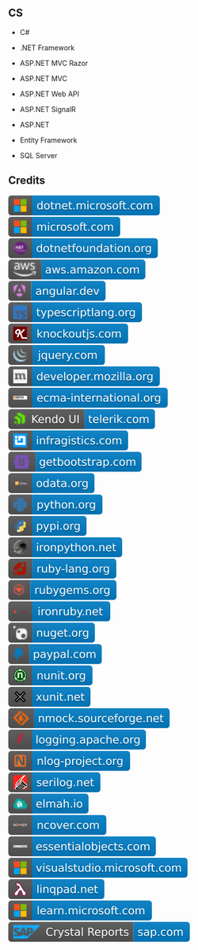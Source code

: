 CS
--

- C#

- .NET Framework

- ASP.NET MVC Razor

- ASP.NET MVC

- ASP.NET Web API

- ASP.NET SignalR

- ASP.NET

- Entity Framework

- SQL Server

Credits
-------
[![image](
Credits/dotnet.microsoft.com.svg?raw=true)](https://dotnet.microsoft.com/)  
[![image](
Credits/microsoft.com.svg?raw=true)](https://microsoft.com/)  
[![image](
Credits/dotnetfoundation.org.svg?raw=true)](https://dotnetfoundation.org/)   
[![image](
Credits/aws.amazon.com.svg?raw=true)](https://aws.amazon.com/)  
[![image](
Credits/angular.dev.svg?raw=true)](https://angular.dev/)  
[![image](
Credits/typescriptlang.org.svg?raw=true)](https://typescriptlang.org/)  
[![image](
Credits/knockoutjs.com.svg?raw=true)](https://knockoutjs.com/)  
[![image](
Credits/jquery.com.svg?raw=true)](https://jquery.com/)  
[![image](
Credits/developer.mozilla.org.svg?raw=true)](https://developer.mozilla.org/)  
[![image](
Credits/ecma-international.org.svg?raw=true)](https://ecma-international.org/)  
[![image](
Credits/Kendo-UI-telerik.com.svg?raw=true)](https://telerik.com/)  
[![image](
Credits/infragistics.com.svg?raw=true)](https://infragistics.com/)  
[![image](
Credits/getbootstrap.com.svg?raw=true)](https://getbootstrap.com/)  
[![image](
Credits/odata.org.svg?raw=true)](https://www.odata.org/)  
[![image](
Credits/python.org.svg?raw=true)](https://python.org/)  
[![image](
Credits/pypi.org.svg?raw=true)](https://pypi.org/)  
[![image](
Credits/ironpython.net.svg?raw=true)](https://ironpython.net/)  
[![image](
Credits/ruby-lang.org.svg?raw=true)](https://ruby-lang.org/)  
[![image](
Credits/rubygems.org.svg?raw=true)](https://rubygems.org/)  
[![image](
Credits/ironruby.net.svg?raw=true)](http://ironruby.net/)  
[![image](
Credits/nuget.org.svg?raw=true)](https://nuget.org/)  
[![image](
Credits/paypal.com.svg?raw=true)](https://paypal.com/)  
[![image](
Credits/nunit.org.svg?raw=true)](https://nunit.org/)  
[![image](
Credits/xunit.net.svg?raw=true)](https://xunit.net/)  
[![image](
Credits/nmock.sourceforge.net.svg?raw=true)](https://nmock.sourceforge.net/)  
[![image](
Credits/logging.apache.org.svg?raw=true)](https://logging.apache.org/)  
[![image](
Credits/nlog-project.org.svg?raw=true)](https://nlog-project.org/)  
[![image](
Credits/serilog.net.svg?raw=true)](https://serilog.net/)  
[![image](
Credits/elmah.io.svg?raw=true)](https://elmah.io/)  
[![image](
Credits/ncover.com.svg?raw=true)](https://www.ncover.com/)  
[![image](
Credits/essentialobjects.com.svg?raw=true)](https://essentialobjects.com/)  
[![image](
Credits/visualstudio.microsoft.com.svg?raw=true)](https://visualstudio.microsoft.com/)  
[![image](
Credits/linqpad.net.svg?raw=true)](https://linqpad.net/)  
[![image](
Credits/learn.microsoft.com.svg?raw=true)](https://learn.microsoft.com/)  
[![image](
Credits/Crystal-Reports-sap.com.svg?raw=true)](https://sap.com/)
